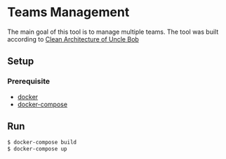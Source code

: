 # Teams Management

The main goal of this tool is to manage multiple teams.
The tool was built according to [Clean Architecture of Uncle Bob](https://blog.cleancoder.com/uncle-bob/2012/08/13/the-clean-architecture.html)

## Setup

### Prerequisite

- [docker](https://docs.docker.com/get-docker/)
- [docker-compose](https://pypi.org/project/docker-compose/)

## Run

```bash
$ docker-compose build
$ docker-compose up
```
